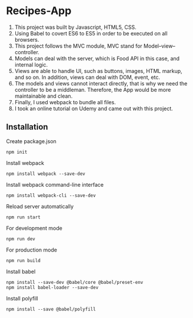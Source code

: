 # Recipes-App

1. This project was built by Javascript, HTML5, CSS.<br>
2. Using Babel to covert ES6 to ES5 in order to be executed on all browsers.<br>
3. This project follows the MVC module, MVC stand for Model–view–controller.<br>
4. Models can deal with the server, which is Food API in this case, and internal logic.<br>
5. Views are able to handle UI, such as buttons, images, HTML markup, and so on. In addition, views can deal with DOM, event, etc.<br>
6. The models and views cannot interact directly, that is why we need the controller to be a middleman. Therefore, the App would be more maintainable and clean.<br>
7. Finally, I used webpack to bundle all files.<br>
8. I took an online tutorial on Udemy and came out with this project.<br>


## Installation
Create package.json
```
npm init
```

Install webpack
```
npm install webpack --save-dev
```

Install webpack command-line interface
```
npm install webpack-cli --save-dev
```

Reload server automatically
```
npm run start
```

For development mode
```
npm run dev
```

For production mode
```
npm run build
```

Install babel
```
npm install --save-dev @babel/core @babel/preset-env
npm install babel-loader --save-dev
```
Install polyfill
```
npm install --save @babel/polyfill
```

